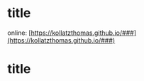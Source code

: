 # title

online: [https://kollatzthomas.github.io/###](https://kollatzthomas.github.io/###)
# title
